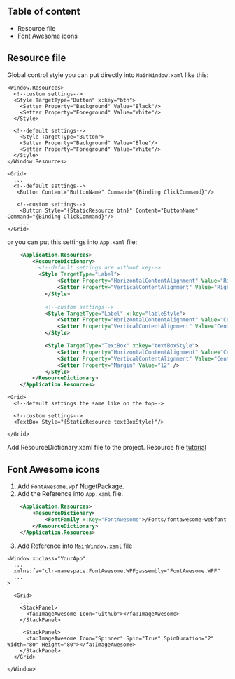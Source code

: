 ## Table of content
* Resource file
* Font Awesome icons


## Resource file

Global control style you can put directly into `MainWindow.xaml` like this:

```xaml
<Window.Resources>
  <!--custom settings-->
  <Style TargetType="Button" x:key="btn">
    <Setter Property="Background" Value="Black"/>
    <Setter Property="Foreground" Value="White"/>
  </Style>
  
  <!--default settings-->
    <Style TargetType="Button">
    <Setter Property="Background" Value="Blue"/>
    <Setter Property="Foreground" Value="White"/>
  </Style>
</Window.Resources>

<Grid>
  ...
  <!--default settings-->
   <Button Content="ButtonName" Command="{Binding ClickCommand}"/>
   
   <!--custom settings-->
    <Button Style="{StaticResource btn}" Content="ButtonName" Command="{Binding ClickCommand}"/>
    ...
</Grid>
```

or you can put this settings into `App.xaml` file:

```xml
    <Application.Resources>
        <ResourceDictionary>
          <!--default settings are without key-->
          <Style TargetType="Label">
                <Setter Property="HorizontalContentAlignment" Value="Right" />
                <Setter Property="VerticalContentAlignment" Value="Right" />
            </Style>
          
            <!--custom settings-->
            <Style TargetType="Label" x:key="lableStyle">
                <Setter Property="HorizontalContentAlignment" Value="Center" />
                <Setter Property="VerticalContentAlignment" Value="Center" />
            </Style>

            <Style TargetType="TextBox" x:key="textBoxStyle">
                <Setter Property="HorizontalContentAlignment" Value="Center" />
                <Setter Property="VerticalContentAlignment" Value="Center" />
                <Setter Property="Margin" Value="12" />
            </Style>
        </ResourceDictionary>
    </Application.Resources>
```

```MainWindow.xaml
<Grid>
  <!--default settings the same like on the top-->
  
  <!--custom settings-->
  <TextBox Style="{StaticResource textBoxStyle}"/>
  
</Grid>
```

Add ResourceDictionary.xaml file to the project. Resource file [tutorial](https://www.youtube.com/watch?v=Y9hElE-vx34&ab_channel=ToskersCorner)

## Font Awesome icons

1. Add `FontAwesome.wpf` NugetPackage.
2.  Add the Reference into `App.xaml` file.

```xml
    <Application.Resources>
        <ResourceDictionary>
            <FontFamily x:Key="FontAwesome">/Fonts/fontawesome-webfont.ttf#FontAwesome</FontFamily>
        </ResourceDictionary>
    </Application.Resources>
```

3. Add Reference into `MainWindow.xaml` file

```xaml
<Window x:class="YourApp"
  ...
  xmlns:fa="clr-namespace:FontAwesome.WPF;assembly="FontAwesome.WPF"
  ...
>

  <Grid>
    ...
    <StackPanel>
      <fa:ImageAwesome Icon="Github"></fa:ImageAwesome>
    </StackPanel>
    
     <StackPanel>
      <fa:ImageAwesome Icon="Spinner" Spin="True" SpinDuration="2" Width="80" Height="80"></fa:ImageAwesome>
    </StackPanel>
  </Grid>
  
</Window>
```

